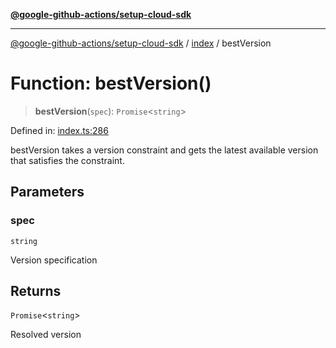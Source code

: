 [**@google-github-actions/setup-cloud-sdk**](../../README.md)

***

[@google-github-actions/setup-cloud-sdk](../../modules.md) / [index](../README.md) / bestVersion

# Function: bestVersion()

> **bestVersion**(`spec`): `Promise`\<`string`\>

Defined in: [index.ts:286](https://github.com/google-github-actions/setup-cloud-sdk/blob/main/src/index.ts#L286)

bestVersion takes a version constraint and gets the latest available version
that satisfies the constraint.

## Parameters

### spec

`string`

Version specification

## Returns

`Promise`\<`string`\>

Resolved version

